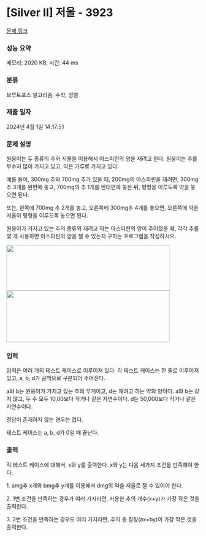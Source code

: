 # [Silver II] 저울 - 3923 

[문제 링크](https://www.acmicpc.net/problem/3923) 

### 성능 요약

메모리: 2020 KB, 시간: 44 ms

### 분류

브루트포스 알고리즘, 수학, 정렬

### 제출 일자

2024년 4월 1일 14:17:51

### 문제 설명

<p>
	원웅이는 두 종류의 추와 저울을 이용해서 아스피린의 양을 재려고 한다. 원웅이는 추를 무수히 많이 가지고 있고, 약은 가루로 가지고 있다.</p>

<p>
	예를 들어, 300mg 추와 700mg 추가 있을 때, 200mg의 아스피린을 재려면, 300mg 추 3개를 왼편에 놓고, 700mg의 추 1개를 반대편에 놓은 뒤, 평형을 이루도록 약을 놓으면 된다. </p>
<p>
	또는, 왼쪽에 700mg 추 2개를 놓고, 오른쪽에 300mg추 4개를 놓으면, 오른쪽에 약을 저울이 평형을 이루도록 놓으면 된다.</p>

<p>
	원웅이가 가지고 있는 추의 종류와 재려고 하는 아스피린의 양이 주어졌을 때, 각각 추를 몇 개 사용하면 아스피린의 양을 잴 수 있는지 구하는 프로그램을 작성하시오.</p>

<p>
	<img alt="" src="https://www.acmicpc.net/upload/images/b1.png" style="width: 427px; height: 119px;"><img alt="" src="https://www.acmicpc.net/upload/images/b2.png" style="width: 426px; height: 134px;"></p>

### 입력 

 <p>
	입력은 여러 개의 테스트 케이스로 이루어져 있다. 각 테스트 케이스는 한 줄로 이루어져 있고, a, b, d가 공백으로 구분되어 주어진다.</p>

<p>
	a와 b는 원웅이가 가지고 있는 추의 무게이고, d는 재려고 하는 약의 양이다. a와 b는 같지 않고, 두 수 모두 10,00보다 작거나 같은 자연수이다. d는 50,000보다 작거나 같은 자연수이다.</p>

<p>
	정답이 존재하지 않는 경우는 없다.</p>

<p>
	테스트 케이스는 a, b, d가 0일 때 끝난다.</p>

### 출력 

 <p>
	각 테스트 케이스에 대해서, x와 y를 출력한다. x와 y는 다음 세가지 조건을 만족해야 한다.</p>

<p>
	1. amg추 x개와 bmg추 y개를 이용해서 dmg의 약을 저울로 잴 수 있어야 한다.</p>

<p>
	2. 1번 조건을 만족하는 경우가 여러 가지라면, 사용한 추의 개수(x+y)가 가장 작은 것을 출력한다.</p>

<p>
	3. 2번 조건을 만족하는 경우도 여러 가지라면, 추의 총 질량(ax+by)이 가장 작은 것을 출력한다.</p>

